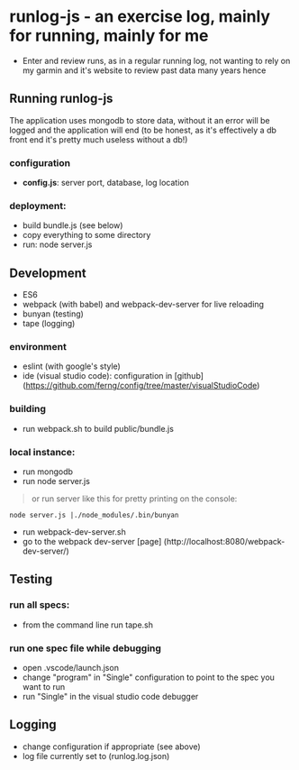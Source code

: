 # runlog-js - an exercise log, mainly for running, mainly for me
- Enter and review runs, as in a regular running log, not wanting to rely on my garmin and it's website to review past data many years hence

## Running runlog-js
The application uses mongodb to store data, without it an error will be logged and the application will end (to be honest, as it's effectively a db front end it's pretty much useless without a db!)

### configuration
* **config.js**: server port, database, log location

### deployment:
* build bundle.js (see below)
* copy everything to some directory
* run: node server.js

## Development
* ES6
* webpack (with babel) and webpack-dev-server for live reloading
* bunyan (testing)
* tape (logging)

### environment
* eslint (with google's style)
* ide (visual studio code): configuration in [github] (https://github.com/ferng/config/tree/master/visualStudioCode)

### building
* run webpack.sh to build public/bundle.js

### local instance:
* run mongodb
* run node server.js

> or run server like this for pretty printing on the console:

    node server.js |./node_modules/.bin/bunyan
* run webpack-dev-server.sh
* go to the webpack dev-server [page] (http://localhost:8080/webpack-dev-server/)

## Testing
### run all specs:
* from the command line run tape.sh

### run one spec file while debugging
* open .vscode/launch.json
* change "program" in "Single" configuration to point to the spec you want to run
* run "Single" in the visual studio code debugger

## Logging
* change configuration if appropriate (see above)
* log file currently set to (runlog.log.json)
